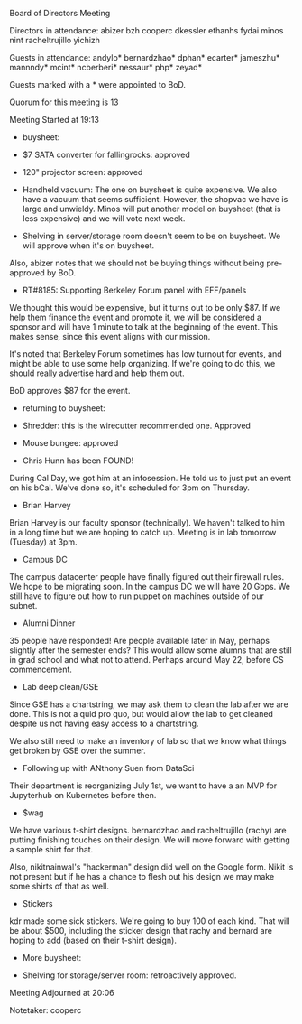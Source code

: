 Board of Directors Meeting

Directors in attendance:
abizer
bzh
cooperc
dkessler
ethanhs
fydai
minos
nint
racheltrujillo
yichizh

Guests in attendance:
andylo*
bernardzhao*
dphan*
ecarter*
jameszhu*
mannndy*
mcint*
ncberberi*
nessaur*
php*
zeyad*

Guests marked with a * were appointed to BoD.

Quorum for this meeting is 13

Meeting Started at 19:13

* buysheet:

- $7 SATA converter for fallingrocks: approved

- 120" projector screen: approved

- Handheld vacuum: The one on buysheet is quite expensive. We also have a vacuum
  that seems sufficient. However, the shopvac we have is large and
  unwieldy. Minos will put another model on buysheet (that is less expensive)
  and we will vote next week.

- Shelving in server/storage room doesn't seem to be on buysheet. We will
  approve when it's on buysheet.

Also, abizer notes that we should not be buying things without being
pre-approved by BoD.


* RT#8185: Supporting Berkeley Forum panel with EFF/panels

We thought this would be expensive, but it turns out to be only $87. If we help
them finance the event and promote it, we will be considered a sponsor and will
have 1 minute to talk at the beginning of the event. This makes sense, since
this event aligns with our mission.

It's noted that Berkeley Forum sometimes has low turnout for events, and might
be able to use some help organizing. If we're going to do this, we should really
advertise hard and help them out.

BoD approves $87 for the event.


* returning to buysheet:

- Shredder: this is the wirecutter recommended one. Approved

- Mouse bungee: approved



* Chris Hunn has been FOUND!

During Cal Day, we got him at an infosession. He told us to just put an event on
his bCal. We've done so, it's scheduled for 3pm on Thursday.


* Brian Harvey

Brian Harvey is our faculty sponsor (technically). We haven't talked to him in a
long time but we are hoping to catch up. Meeting is in lab tomorrow (Tuesday) at
3pm.


* Campus DC

The campus datacenter people have finally figured out their firewall rules. We
hope to be migrating soon. In the campus DC we will have 20 Gbps. We still have
to figure out how to run puppet on machines outside of our subnet.


* Alumni Dinner

35 people have responded! Are people available later in May, perhaps slightly
after the semester ends? This would allow some alumns that are still in grad
school and what not to attend. Perhaps around May 22, before CS commencement.


* Lab deep clean/GSE

Since GSE has a chartstring, we may ask them to clean the lab after we are
done. This is not a quid pro quo, but would allow the lab to get cleaned despite
us not having easy access to a chartstring.

We also still need to make an inventory of lab so that we know what things get
broken by GSE over the summer.


* Following up with ANthony Suen from DataSci

Their department is reorganizing July 1st, we want to have a an MVP for Jupyterhub on
Kubernetes before then.


* $wag

We have various t-shirt designs. bernardzhao and racheltrujillo (rachy) are
putting finishing touches on their design. We will move forward with getting a
sample shirt for that.

Also, nikitnainwal's "hackerman" design did well on the Google form. Nikit is
not present but if he has a chance to flesh out his design we may make some
shirts of that as well.


* Stickers

kdr made some sick stickers. We're going to buy 100 of each kind. That will be
about $500, including the sticker design that rachy and bernard are hoping to
add (based on their t-shirt design).


* More buysheet:

- Shelving for storage/server room: retroactively approved.


Meeting Adjourned at 20:06

Notetaker: cooperc

